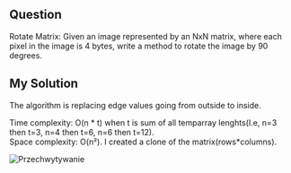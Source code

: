 ## Question
Rotate Matrix: Given an image represented by an NxN matrix, where each pixel in the image is 4
bytes, write a method to rotate the image by 90 degrees.

## My Solution
The algorithm is replacing edge values going from outside to inside.

Time complexity: O(n * t) when t is sum of all temparray lenghts(I.e, n=3 then t=3, n=4 then t=6, n=6 then t=12). <br>
Space complexity: O(n²). I created a clone of the matrix(rows*columns).<br>

![Przechwytywanie](https://user-images.githubusercontent.com/52860350/162009477-68b1dd16-b373-40fd-98ee-4d4b6fa81bde.png)<br>
